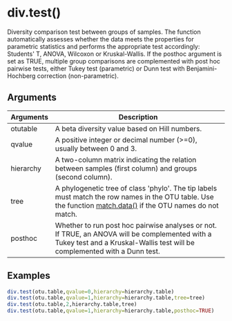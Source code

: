 # div.test()

Diversity comparison test between groups of samples. The function automatically assesses whether the data meets the properties for parametric statistics and performs the appropriate test accordingly: Students' T, ANOVA, Wilcoxon or Kruskal-Wallis. If the posthoc argument is set as TRUE, multiple group comparisons are complemented with post hoc pairwise tests, either Tukey test (parametric) or Dunn test with Benjamini-Hochberg correction (non-parametric). 

## Arguments
| Arguments | Description |
| ------------- | ------------- |
| otutable | A beta diversity value based on Hill numbers. |
| qvalue |  A positive integer or decimal number (>=0), usually between 0 and 3. |
| hierarchy | A two-column matrix indicating the relation between samples (first column) and groups (second column). |
| tree | A phylogenetic tree of class 'phylo'. The tip labels must match the row names in the OTU table. Use the function [match.data()](match.data.md) if the OTU names do not match.  |
| posthoc | Whether to run post hoc pairwise analyses or not. If TRUE, an ANOVA will be complemented with a Tukey test and a Kruskal-Wallis test will be complemented with a Dunn test. |

## Examples
````R
div.test(otu.table,qvalue=0,hierarchy=hierarchy.table)
div.test(otu.table,qvalue=1,hierarchy=hierarchy.table,tree=tree)
div.test(otu.table,2,hierarchy.table,tree)
div.test(otu.table,qvalue=1,hierarchy=hierarchy.table,posthoc=TRUE)
````
